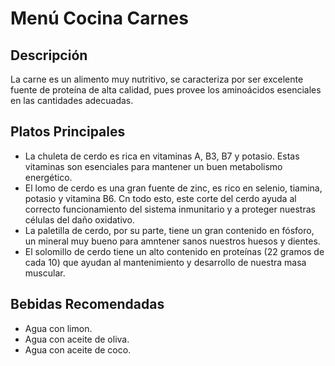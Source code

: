 # Menú Cocina Carnes

## Descripción
La carne es un alimento muy nutritivo, se caracteriza por ser excelente fuente de proteína de alta calidad, pues provee los aminoácidos esenciales en las cantidades adecuadas.

## Platos Principales
- La chuleta de cerdo es rica en vitaminas A, B3, B7 y potasio. Estas vitaminas son esenciales para mantener un buen metabolismo energético.
- El lomo de cerdo es una gran fuente de zinc, es rico en selenio, tiamina, potasio y vitamina B6. Cn todo esto, este corte del cerdo ayuda al correcto funcionamiento del sistema inmunitario y a proteger nuestras células del daño oxidativo.
- La paletilla de cerdo, por su parte, tiene un gran contenido en fósforo, un mineral muy bueno para amntener sanos nuestros huesos y dientes.
- El solomillo de cerdo tiene un alto contenido en proteínas (22 gramos de cada 10) que ayudan al mantenimiento y desarrollo de nuestra masa muscular.

## Bebidas Recomendadas
- Agua con limon.
- Agua con aceite de oliva.
- Agua con aceite de coco.
